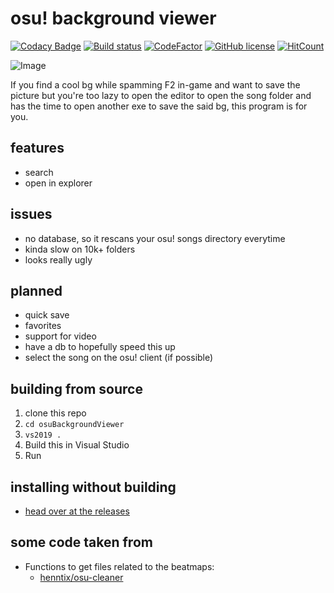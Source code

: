 # osu! background viewer

[![Codacy Badge](https://api.codacy.com/project/badge/Grade/29cb201e291b4d8fa9b8d2392c3b7077)](https://www.codacy.com/manual/0x4kgi/osuBackgroundViewer?utm_source=github.com&amp;utm_medium=referral&amp;utm_content=0x4kgi/osuBackgroundViewer&amp;utm_campaign=Badge_Grade)
[![Build status](https://ci.appveyor.com/api/projects/status/g84xis70hquae5aj/branch/master?svg=true)](https://ci.appveyor.com/project/0x4kgi/osubackgroundviewer/branch/master)
[![CodeFactor](https://www.codefactor.io/repository/github/0x4kgi/osubackgroundviewer/badge)](https://www.codefactor.io/repository/github/0x4kgi/osubackgroundviewer)
[![GitHub license](https://img.shields.io/github/license/0x4kgi/osuBackgroundViewer)](https://github.com/0x4kgi/osuBackgroundViewer/blob/master/LICENSE)
[![HitCount](http://hits.dwyl.io/0x4kgi/osuBackgroundViewer.svg)](http://hits.dwyl.io/0x4kgi/osuBackgroundViewer)

![Image](https://i.imgur.com/saxtKc4.png)


If you find a cool bg while spamming F2 in-game and want to save the picture but you're too lazy to open the editor to open the song folder and has the time to open another exe to save the said bg, this program is for you.

## features

* search
* open in explorer

## issues

* no database, so it rescans your osu! songs directory everytime
* kinda slow on 10k+ folders
* looks really ugly

## planned

* quick save
* favorites
* support for video
* have a db to hopefully speed this up
* select the song on the osu! client (if possible)

## building from source

1. clone this repo
2. `cd osuBackgroundViewer`
3. `vs2019 .`
4. Build this in Visual Studio
5. Run

## installing without building

* [head over at the releases](https://github.com/0x4kgi/osuBackgroundViewer/releases)

## some code taken from
* Functions to get files related to the beatmaps:
  * [henntix/osu-cleaner](https://github.com/henntix/osu-cleaner)
